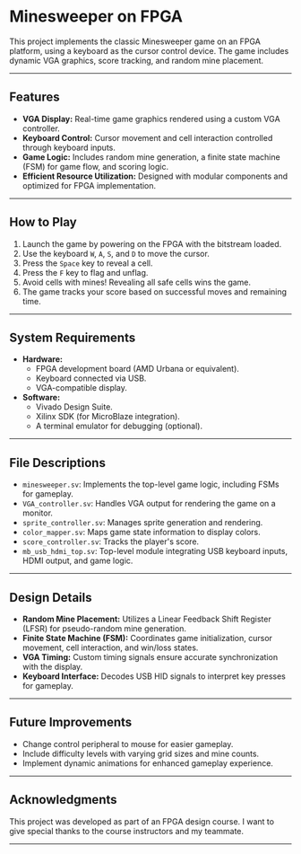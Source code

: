 # Minesweeper on FPGA

This project implements the classic Minesweeper game on an FPGA platform, using a keyboard as the cursor control device. The game includes dynamic VGA graphics, score tracking, and random mine placement.

---

## Features

- **VGA Display:** Real-time game graphics rendered using a custom VGA controller.
- **Keyboard Control:** Cursor movement and cell interaction controlled through keyboard inputs.
- **Game Logic:** Includes random mine generation, a finite state machine (FSM) for game flow, and scoring logic.
- **Efficient Resource Utilization:** Designed with modular components and optimized for FPGA implementation.

---

## How to Play

1. Launch the game by powering on the FPGA with the bitstream loaded.
2. Use the keyboard `W`, `A`, `S`, and `D` to move the cursor.
3. Press the `Space` key to reveal a cell.
4. Press the `F` key to flag and unflag.
5. Avoid cells with mines! Revealing all safe cells wins the game.
6. The game tracks your score based on successful moves and remaining time.

---

## System Requirements

- **Hardware:**
  - FPGA development board (AMD Urbana or equivalent).
  - Keyboard connected via USB.
  - VGA-compatible display.
- **Software:**
  - Vivado Design Suite.
  - Xilinx SDK (for MicroBlaze integration).
  - A terminal emulator for debugging (optional).

---

## File Descriptions

- `minesweeper.sv`: Implements the top-level game logic, including FSMs for gameplay.
- `VGA_controller.sv`: Handles VGA output for rendering the game on a monitor.
- `sprite_controller.sv`: Manages sprite generation and rendering.
- `color_mapper.sv`: Maps game state information to display colors.
- `score_controller.sv`: Tracks the player's score.
- `mb_usb_hdmi_top.sv`: Top-level module integrating USB keyboard inputs, HDMI output, and game logic.

---

## Design Details

- **Random Mine Placement:** Utilizes a Linear Feedback Shift Register (LFSR) for pseudo-random mine generation.
- **Finite State Machine (FSM):** Coordinates game initialization, cursor movement, cell interaction, and win/loss states.
- **VGA Timing:** Custom timing signals ensure accurate synchronization with the display.
- **Keyboard Interface:** Decodes USB HID signals to interpret key presses for gameplay.

---

## Future Improvements

- Change control peripheral to mouse for easier gameplay.&#x20;
- Include difficulty levels with varying grid sizes and mine counts.
- Implement dynamic animations for enhanced gameplay experience.

---

## Acknowledgments

This project was developed as part of an FPGA design course. I want to give special thanks to the course instructors and my teammate.

---

